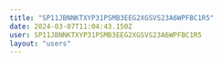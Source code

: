 ```yaml
---
title: "SP11JBNNKTXYP31PSMB3EEG2XGSVS23A6WPFBC1R5"
date: 2024-03-07T11:04:43.150Z
user: SP11JBNNKTXYP31PSMB3EEG2XGSVS23A6WPFBC1R5
layout: "users"
---
```

    